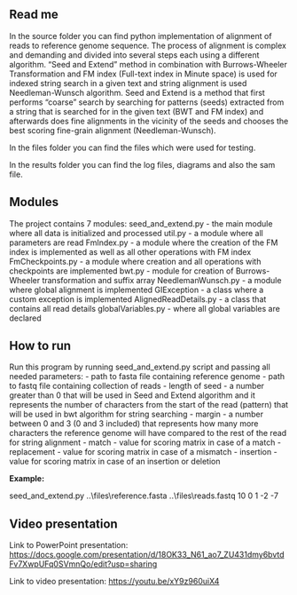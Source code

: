 ## Read me

In the source folder you can find python implementation of alignment of reads to reference genome sequence. The process of alignment is complex and demanding and divided into several steps each using a different algorithm. “Seed and Extend” method in combination with Burrows-Wheeler Transformation and FM index (Full-text index in Minute space) is used for indexed string search in a given text and string alignment is used Needleman-Wunsch algorithm.
Seed and Extend is a method that first performs “coarse” search by searching for patterns (seeds) extracted from a string that is searched for in the given text (BWT and FM index) and afterwards does fine alignments in the vicinity of the seeds and chooses the best scoring fine-grain alignment (Needleman-Wunsch).

In the files folder you can find the files which were used for testing. 

In the results folder you can find the log files, diagrams and also the sam file. 

## Modules

The project contains 7 modules:
seed_and_extend.py - the main module where all data is initialized and processed
util.py - a module where all parameters are read
FmIndex.py - a module where the creation of the FM index is implemented as well as all other operations with FM index 
FmCheckpoints.py - a module where creation and all operations with checkpoints are implemented 
bwt.py - module for creation of Burrows-Wheeler transformation and suffix array
NeedlemanWunsch.py - a module where global alignment is implemented
GIException - a class where a custom exception is implemented
AlignedReadDetails.py - a class that contains all read details
globalVariables.py - where all global variables are declared

## How to run

Run this program by running seed_and_extend.py script and passing all needed parameters:
	- path to fasta file containing reference genome
	- path to fastq file containing collection of reads
	- length of seed - a number greater than 0 that will be used in Seed and Extend algorithm and it represents the number of characters from the start of the read (pattern) that will be used in bwt algorithm for string searching
	- margin - a number between 0 and 3 (0 and 3 included) that represents how many more characters the reference genome will have compared to the rest of the read for string alignment
	- match - value for scoring matrix in case of a match
	- replacement - value for scoring matrix in case of a mismatch 
	- insertion - value for scoring matrix in case of an insertion or deletion

**Example:**

seed_and_extend.py ..\files\reference.fasta ..\files\reads.fastq 10 0 1 -2 -7

## Video presentation

Link to PowerPoint presentation: https://docs.google.com/presentation/d/18OK33_N61_ao7_ZU431dmy6bvtdFv7XwpUFq0SVmnQo/edit?usp=sharing

Link to video presentation: https://youtu.be/xY9z960uiX4
